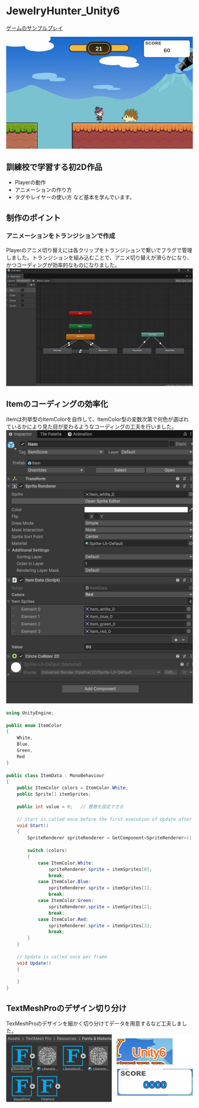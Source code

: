 # JewelryHunter_Unity6

[ゲームのサンプルプレイ](https://nomi161.github.io/JewelryHunter_web/)

![ゲーム画面](readmeImg/jewelryHunter_portfolio.jpg)

## 訓練校で学習する初2D作品
* Playerの動作
* アニメーションの作り方
* タグやレイヤーの使い方
など基本を学んでいます。
  
## 制作のポイント
### アニメーションをトランジションで作成
Playerのアニメ切り替えには各クリップをトランジションで繋いでフラグで管理しました。トランジションを組み込むことで、アニメ切り替えが滑らかになり、かつコーディングが効率的なものになりました。
![トランジションの絵](readmeImg/jewelryhunter_readme01.jpg)
  
## Itemのコーディングの効率化
Itemは列挙型のItemColorを自作して、ItemColor型の変数次第で何色が選ばれているかにより見た目が変わるようなコーディングの工夫を行いました。  
![トランジションの絵](readmeImg/jewelryhunter_readme02.jpg)

```C#
using UnityEngine;

public enum ItemColor
{
    White,
    Blue,
    Green,
    Red
}

public class ItemData : MonoBehaviour
{
    public ItemColor colors = ItemColor.White;
    public Sprite[] itemSprites;

    public int value = 0;   // 整数を設定できる

    // Start is called once before the first execution of Update after the MonoBehaviour is created
    void Start()
    {
        SpriteRenderer spriteRenderer = GetComponent<SpriteRenderer>();

        switch (colors)
        {
            case ItemColor.White:
                spriteRenderer.sprite = itemSprites[0];
                break;
            case ItemColor.Blue:
                spriteRenderer.sprite = itemSprites[1];
                break;
            case ItemColor.Green:
                spriteRenderer.sprite = itemSprites[2];
                break;
            case ItemColor.Red:
                spriteRenderer.sprite = itemSprites[3];
                break;
        }
    }

    // Update is called once per frame
    void Update()
    {

    }
}
```
  
## TextMeshProのデザイン切り分け
TexMeshProのデザインを細かく切り分けてデータを用意するなど工夫しました。
![TextMeshProデザインの絵](readmeImg/jewelryhunter_readme03.jpg)
